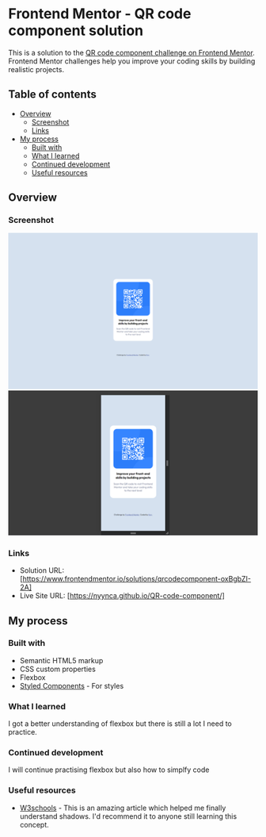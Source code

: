 # Frontend Mentor - QR code component solution

This is a solution to the [QR code component challenge on Frontend Mentor](https://www.frontendmentor.io/challenges/qr-code-component-iux_sIO_H). Frontend Mentor challenges help you improve your coding skills by building realistic projects. 

## Table of contents

- [Overview](#overview)
  - [Screenshot](#screenshot)
  - [Links](#links)
- [My process](#my-process)
  - [Built with](#built-with)
  - [What I learned](#what-i-learned)
  - [Continued development](#continued-development)
  - [Useful resources](#useful-resources)

## Overview

### Screenshot

![](screenshot1.png)
![](screenshot2.png)

### Links

- Solution URL: [https://www.frontendmentor.io/solutions/qrcodecomponent-oxBgbZI-2A]
- Live Site URL: [https://nyynca.github.io/QR-code-component/]

## My process

### Built with

- Semantic HTML5 markup
- CSS custom properties
- Flexbox
- [Styled Components](https://styled-components.com/) - For styles

### What I learned

I got a better understanding of flexbox but there is still a lot I need to practice.


### Continued development

I will continue practising flexbox but also how to simplfy code


### Useful resources

- [W3schools](https://www.w3schools.com/css/css3_shadows.asp) - This is an amazing article which helped me finally understand shadows. I'd recommend it to anyone still learning this concept.
